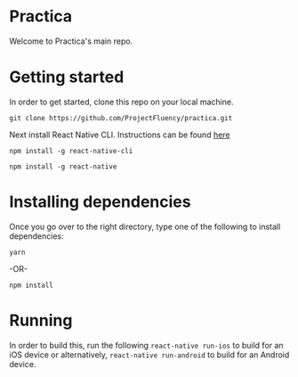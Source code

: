# Practica

Welcome to Practica's main repo.

# Getting started
In order to get started, clone this repo on your local machine.

`git clone https://github.com/ProjectFluency/practica.git`

Next install React Native CLI. Instructions can be found [here](https://www.npmjs.com/package/react-native-cli)

`npm install -g react-native-cli`

`npm install -g react-native`

# Installing dependencies
Once you go over to the right directory, type one of the following to install dependencies:

`yarn`

-OR-

`npm install`

# Running
In order to build this, run the following
`react-native run-ios` to build for an iOS device or alternatively, 
`react-native run-android` to build for an Android device.
